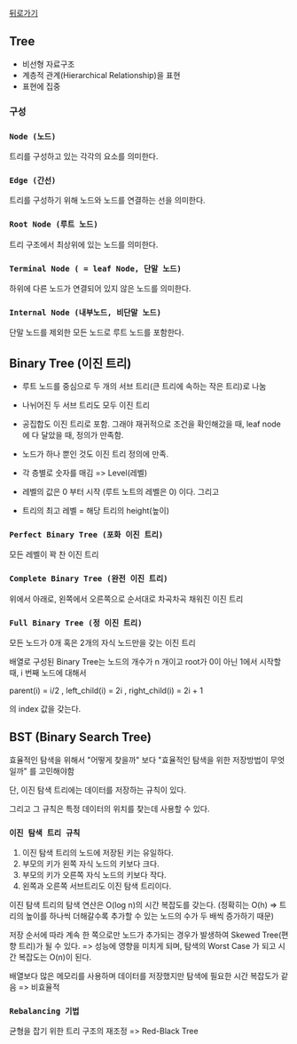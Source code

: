 <a href="https://github.com/jhlee225/studyDevRepo">뒤로가기</a>

## Tree

- 비선형 자료구조
- 계층적 관계(Hierarchical Relationship)을 표현
- 표현에 집중

### 구성

### `Node (노드)`

트리를 구성하고 있는 각각의 요소를 의미한다.

### `Edge (간선)`

트리를 구성하기 위해 노드와 노드를 연결하는 선을 의미한다.

### `Root Node (루트 노드)`

트리 구조에서 최상위에 있는 노드를 의미한다.

### `Terminal Node ( = leaf Node, 단말 노드)`

하위에 다른 노드가 연결되어 있지 않은 노드를 의미한다.

### `Internal Node (내부노드, 비단말 노드)`

단말 노드를 제외한 모든 노드로 루트 노드를 포함한다.

## Binary Tree (이진 트리)

- 루트 노드를 중심으로 두 개의 서브 트리(큰 트리에 속하는 작은 트리)로 나눔
- 나뉘어진 두 서브 트리도 모두 이진 트리
- 공집합도 이진 트리로 포함. 그래야 재귀적으로 조건을 확인해갔을 때, leaf node 에 다 달았을 때, 정의가 만족함.
- 노드가 하나 뿐인 것도 이진 트리 정의에 만족.

- 각 층별로 숫자를 매김 => Level(레벨)
- 레벨의 값은 0 부터 시작 (루트 노트의 레벨은 0) 이다. 그리고
- 트리의 최고 레벨 = 해당 트리의 height(높이)

### `Perfect Binary Tree (포화 이진 트리)`

모든 레벨이 꽉 찬 이진 트리

### `Complete Binary Tree (완전 이진 트리)`

위에서 아래로, 왼쪽에서 오른쪽으로 순서대로 차곡차곡 채워진 이진 트리

### `Full Binary Tree (정 이진 트리)`

모든 노드가 0개 혹은 2개의 자식 노드만을 갖는 이진 트리

배열로 구성된 Binary Tree는 노드의 개수가 n 개이고 root가 0이 아닌 1에서 시작할 때, i 번째 노드에 대해서

parent(i) = i/2 , left_child(i) = 2i , right_child(i) = 2i + 1

의 index 값을 갖는다.

## BST (Binary Search Tree)

효율적인 탐색을 위해서 "어떻게 찾을까" 보다 "효율적인 탐색을 위한 저장방법이 무엇일까" 를 고민해야함

단, 이진 탐색 트리에는 데이터를 저장하는 규칙이 있다.

그리고 그 규칙은 특정 데이터의 위치를 찾는데 사용할 수 있다.

### `이진 탐색 트리 규칙`

1.  이진 탐색 트리의 노드에 저장된 키는 유일하다.
2.  부모의 키가 왼쪽 자식 노드의 키보다 크다.
3.  부모의 키가 오른쪽 자식 노드의 키보다 작다.
4.  왼쪽과 오른쪽 서브트리도 이진 탐색 트리이다.

이진 탐색 트리의 탐색 연산은 O(log n)의 시간 복잡도를 갖는다.
(정확히는 O(h) => 트리의 높이를 하나씩 더해갈수록 추가할 수 있는 노드의 수가 두 배씩 증가하기 때문)

저장 순서에 따라 계속 한 쪽으로만 노드가 추가되는 경우가 발생하여 Skewed Tree(편향 트리)가 될 수 있다.
=> 성능에 영향을 미치게 되며, 탐색의 Worst Case 가 되고 시간 복잡도는 O(n)이 된다.

배열보다 많은 메모리를 사용하며 데이터를 저장했지만 탐색에 필요한 시간 복잡도가 같음 => 비효율적

### `Rebalancing 기법`

균형을 잡기 위한 트리 구조의 재조정 => Red-Black Tree
